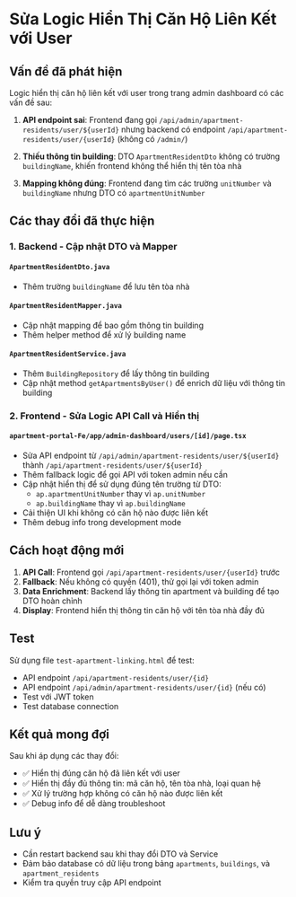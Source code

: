 # Sửa Logic Hiển Thị Căn Hộ Liên Kết với User

## Vấn đề đã phát hiện

Logic hiển thị căn hộ liên kết với user trong trang admin dashboard có các vấn đề sau:

1. **API endpoint sai**: Frontend đang gọi `/api/admin/apartment-residents/user/${userId}` nhưng backend có endpoint `/api/apartment-residents/user/{userId}` (không có `/admin/`)

2. **Thiếu thông tin building**: DTO `ApartmentResidentDto` không có trường `buildingName`, khiến frontend không thể hiển thị tên tòa nhà

3. **Mapping không đúng**: Frontend đang tìm các trường `unitNumber` và `buildingName` nhưng DTO có `apartmentUnitNumber`

## Các thay đổi đã thực hiện

### 1. Backend - Cập nhật DTO và Mapper

#### `ApartmentResidentDto.java`
- Thêm trường `buildingName` để lưu tên tòa nhà

#### `ApartmentResidentMapper.java`
- Cập nhật mapping để bao gồm thông tin building
- Thêm helper method để xử lý building name

#### `ApartmentResidentService.java`
- Thêm `BuildingRepository` để lấy thông tin building
- Cập nhật method `getApartmentsByUser()` để enrich dữ liệu với thông tin building

### 2. Frontend - Sửa Logic API Call và Hiển thị

#### `apartment-portal-Fe/app/admin-dashboard/users/[id]/page.tsx`
- Sửa API endpoint từ `/api/admin/apartment-residents/user/${userId}` thành `/api/apartment-residents/user/${userId}`
- Thêm fallback logic để gọi API với token admin nếu cần
- Cập nhật hiển thị để sử dụng đúng tên trường từ DTO:
  - `ap.apartmentUnitNumber` thay vì `ap.unitNumber`
  - `ap.buildingName` thay vì `ap.buildingName`
- Cải thiện UI khi không có căn hộ nào được liên kết
- Thêm debug info trong development mode

## Cách hoạt động mới

1. **API Call**: Frontend gọi `/api/apartment-residents/user/{userId}` trước
2. **Fallback**: Nếu không có quyền (401), thử gọi lại với token admin
3. **Data Enrichment**: Backend lấy thông tin apartment và building để tạo DTO hoàn chỉnh
4. **Display**: Frontend hiển thị thông tin căn hộ với tên tòa nhà đầy đủ

## Test

Sử dụng file `test-apartment-linking.html` để test:
- API endpoint `/api/apartment-residents/user/{id}`
- API endpoint `/api/admin/apartment-residents/user/{id}` (nếu có)
- Test với JWT token
- Test database connection

## Kết quả mong đợi

Sau khi áp dụng các thay đổi:
- ✅ Hiển thị đúng căn hộ đã liên kết với user
- ✅ Hiển thị đầy đủ thông tin: mã căn hộ, tên tòa nhà, loại quan hệ
- ✅ Xử lý trường hợp không có căn hộ nào được liên kết
- ✅ Debug info để dễ dàng troubleshoot

## Lưu ý

- Cần restart backend sau khi thay đổi DTO và Service
- Đảm bảo database có dữ liệu trong bảng `apartments`, `buildings`, và `apartment_residents`
- Kiểm tra quyền truy cập API endpoint
